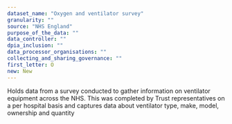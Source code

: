 ```yaml
---
dataset_name: "Oxygen and ventilator survey"
granularity: ""
source: "NHS England"
purpose_of_the_data: ""
data_controller: ""
dpia_inclusion: ""
data_processor_organisations: ""
collecting_and_sharing_governance: ""
first_letter: O
new: New
---
```

Holds data from a survey conducted to gather information on ventilator equipment across the NHS. This was completed by Trust representatives on a per hospital basis and captures data about ventilator type, make, model, ownership and quantity